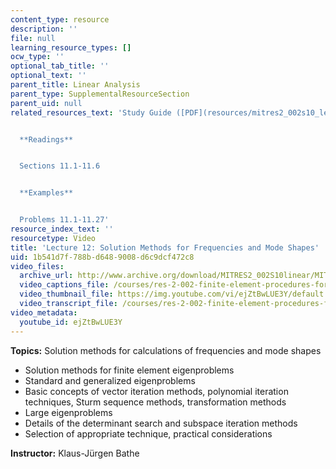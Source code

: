 ```yaml
---
content_type: resource
description: ''
file: null
learning_resource_types: []
ocw_type: ''
optional_tab_title: ''
optional_text: ''
parent_title: Linear Analysis
parent_type: SupplementalResourceSection
parent_uid: null
related_resources_text: 'Study Guide ([PDF](resources/mitres2_002s10_lec12))


  **Readings**


  Sections 11.1-11.6


  **Examples**


  Problems 11.1-11.27'
resource_index_text: ''
resourcetype: Video
title: 'Lecture 12: Solution Methods for Frequencies and Mode Shapes'
uid: 1b541d7f-788b-d648-9008-d6c9dcf472c8
video_files:
  archive_url: http://www.archive.org/download/MITRES2_002S10linear/MITRES2_002S10linear_lec12_300k.mp4
  video_captions_file: /courses/res-2-002-finite-element-procedures-for-solids-and-structures-spring-2010/1df883dc8fe05b8c8468ea07d039d487_ejZtBwLUE3Y.vtt
  video_thumbnail_file: https://img.youtube.com/vi/ejZtBwLUE3Y/default.jpg
  video_transcript_file: /courses/res-2-002-finite-element-procedures-for-solids-and-structures-spring-2010/65c22acd30859cf69775a2fd180cd40b_ejZtBwLUE3Y.pdf
video_metadata:
  youtube_id: ejZtBwLUE3Y
---
```


**Topics:** Solution methods for calculations of frequencies and mode shapes

*   Solution methods for finite element eigenproblems
*   Standard and generalized eigenproblems
*   Basic concepts of vector iteration methods, polynomial iteration techniques, Sturm sequence methods, transformation methods
*   Large eigenproblems
*   Details of the determinant search and subspace iteration methods
*   Selection of appropriate technique, practical considerations

**Instructor:** Klaus-Jürgen Bathe